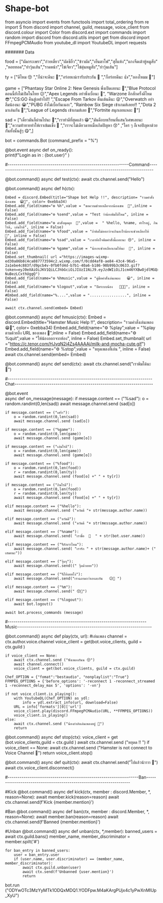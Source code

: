 # Shape-bot
from asyncio import events
from functools import total_ordering
from re import S
from discord import channel, guild, message, voice_client
from discord.colour import Color
from discord.ext import commands
import random
import discord
from discord.utils import get
from discord import FFmpegPCMAudio
from youtube_dl import YoutubeDL
import requests


####### Data

food = ["ผัดกระเพรา","ก๋วยเตี๋ยว","ผัดซิอิ้ว","ข้าวผัด","เย็นตาโฟ","สุกี้แห้ง","แกงจืดเต้าหู้หมูสับ"
        ,"หอยทอด","ยำวุ้นเส้น","ราดหน้า","ไข่เจียว","ไข่ตุ๋นหมูสับ","ยำวุ้นเส้น"]

ty = ["ดีไหม  😚 ","ก็น่าจะดีนะ  🤪","อร่อยเเน่เรารับประกัน  🤩 ","ก็อร่อยดีนะ  👍","ลองไหมม  🤩"]

game = ["Phantasy Star Online 2: New Genesis พึ่งเปิดเลยนะ  🤩","Blue Protocol ตอนนี้ยังไม่เปิดในไทย  😕","Apex Legends อย่าพึ่งเบื่อนะ  🤪",
        "Warzone อีกสักครั้งดีไหม  😎","CS:GO คืนสู่เหย้าไป!! ","Escape From Tarkov ตื่นเต้นดีนะ  😜","Overwatch อย่าลืมน้องนะ  😭","PUBG ยังไม่เบื่อกันเนอะ",
        "Rainbow Six Siege  เข้าเกมส์เลยย!! ","Dota 2 มาเล่นกัน  🤤","League of Legends เข้าเกมส์เลย  🤠","Fortnite สนุกเลยแหละ 🤩"]

sad = ["เดี๋ยวมันก็ผ่านไปนะ  🥰","เราทำดีที่สุดแล้ว  😁","มันคือบทเรียนที่แสนวิเศษเลยนะ  🥳","ความท้าทายทำให้เราเข้มแข็ง  🙂 ","เราจะไม่เดียวดายเมื่อเกิดปัญหา  😚"
        ,"ใคร ๆ ก็เจอปัญหาด้วยกันทั้งนั้นสู้ๆ  😋",]

bot = commands.Bot (command_prefix = "%")


@bot.event
async def on_ready():                                              
    print(f"Login as in : {bot.user}" )

#--------------------------------------------------------------Command--------------------------------------------------------------------------------

@bot.command()
async def test(ctx):
    await ctx.channel.send("Hello")
    
@bot.command()
async def h(ctx):

    Embed = discord.Embed(title="Shape bot Help !!", description= "รวมคำสั่งน้องเชพ  😁🐹", color= 0xebba34)
    Embed.add_field(name="⚙️ %h",value = "ขอความช่วยเหลือจากน้องเชพ  🐹",inline = False)
    Embed.add_field(name="⚙️ %send",value = "Test ว่าน้องพิมได้ไหม", inline = False)
    Embed.add_field(name="⚙️ คำสั่งพุดคุย  🐹",value =  " %hello, %name, ทำไรอยู่, กินไรดี, เล่นไรดี", inline = False)
    Embed.add_field(name="⚙️ %food",value = "ถ้าคิดไม่ออกว่าจะกินอะไรน้องจะช่วยเลือกให้  🍔", inline = False)
    Embed.add_field(name="⚙️ %sad",value = "เวลาท้อใจพิมคำสั่งนี้เถอะนะ 😢", inline = False)
    Embed.add_field(name="⚙️ %game",value = "น้องจะช่วยเลือกเกมให้นะ  🤪", inline = False)
    Embed.set_thumbnail( url ="https://images-wixmp-ed30a86b8c4ca887773594c2.wixmp.com/f/0cdd4af8-ae84-43c4-96a5-2a1ebe4c883f/d9pcb4v-0fb0fd4d-b7b1-40a6-b186-90b99b3c0633.gif?token=eyJ0eXAiOiJKV1QiLCJhbGciOiJIUzI1NiJ9.eyJzdWIiOiJ1cm46YXBwOjdlMGQxODg5ODIyNjQzNzNhNWYwZDQxNWVhMGQyNmUwIiwiaXNzIjoidXJuOmFwcDo3ZTBkMTg4OTgyMjY0MzczYTVmMGQ0MTVlYTBkMjZlMCIsIm9iaiI6W1t7InBhdGgiOiJcL2ZcLzBjZGQ0YWY4LWFlODQtNDNjNC05NmE1LTJhMWViZTRjODgzZlwvZDlwY2I0di0wZmIwZmQ0ZC1iN2IxLTQwYTYtYjE4Ni05MGI5OWIzYzA2MzMuZ2lmIn1dXSwiYXVkIjpbInVybjpzZXJ2aWNlOmZpbGUuZG93bmxvYWQiXX0.L7TFQvXVD5og3PjEb4xSsYEKjfP9-NuBezLCxthUggQ")
    Embed.add_field(name="⚙️ %hmusic",value = "คู่มือคำสั่งเล่นเพลง   😁", inline = False)
    Embed.add_field(name="⚙️ %logout",value = "ปิดระบบน้อง   👩🏼‍💻", inline = False)
    #Embed.add_field(name="%....",value = ".................", inline = False)

    await ctx.channel.send(embed= Embed)


@bot.command()
async def hmusic(ctx):
    Embed = discord.Embed(title="Hamster Music Help !!", description= "รวมคำสั่งเล่นเพลง  😁🐹", color= 0xebba34) 
    Embed.add_field(name="⚙️ %play",value = "%play ตามด้วยลิ้ง URL ของเพลง  🐹",inline = False)
    Embed.add_field(name="⚙️ %quit",value = "ให้น้องออกจากห้อง", inline = False)
    Embed.set_thumbnail( url ="https://c.tenor.com/HJvqN2i4Zs4AAAAj/milk-and-mocha-cute.gif")
    Embed.add_field(name="⚙️ %stop",value = "หยุดเพลงที่เล่น ", inline = False)
    await ctx.channel.send(embed= Embed)

@bot.command()
async def send(ctx):
    await ctx.channel.send("เราพิมได้นะ  🤖") 

#-------------------------------------------------------------------------- Chat-----------------------------------------------------------------------


@bot.event                                                      
async def on_message(message):
    if message.content == ("%sad"):
        o = random.randint(0,len(sad))
        await message.channel.send (sad[o])

    if message.content == ("เศร้า"):
        o = random.randint(0,len(sad))
        await message.channel.send (sad[o])

    if message.content == ("%game"):
        o = random.randint(0,len(game))
        await message.channel.send (game[o])

    if message.content == ("เล่นไรดี"):
        o = random.randint(0,len(game))
        await message.channel.send (game[o])

    if message.content == ("%food"):
        o = random.randint(0,len(food))
        r = random.randint(0,len(ty))
        await message.channel.send (food[o] +" " + ty[r])

    if message.content == ("กินไรดี"):
        o = random.randint(0,len(food))
        r = random.randint(0,len(ty))
        await message.channel.send (food[o] +" " + ty[r])

    elif message.content == ("%hello"):
        await message.channel.send ("หวัดดี "+ str(message.author.name))

    elif message.content == ("หวัดดี"):
        await message.channel.send ("หวัดดี "+ str(message.author.name))

    elif message.content == ("%name"):
        await message.channel.send( "เราชื่อ  🐹  " + str(bot.user.name))
    
    elif message.content == ("%รักเราไหม"):
        await message.channel.send( "เรารัก " + str(message.author.name)+ (" เสมอนะ"))

    elif message.content == ("จุ๊บๆ"):
        await message.channel.send((" จุ๊บด้วยยย"))
        
    elif message.content == ("%ไอ้บอทโง่"):
        await message.channel.send("เราฉลาดกว่าเองละกัน   😕🐹 ")

    elif message.content == ("%m"):
        await message.channel.send(" 😚🐹")
        
    elif message.content == ("%logout"):
        await bot.logout()

    await bot.process_commands (message)
    
#----------------------------------------------------------------------- Music---------------------------------------------------------------------

@bot.command()
async def play(ctx, url):  #เล่นเพลง
    channel = ctx.author.voice.channel
    voice_client = get(bot.voice_clients, guild = ctx.guild )

    if voice_client == None:
        await ctx.channel.send ("ฟังเพลงกันน 😚")
        await channel.connect()
        voice_client = get(bot.voice_clients, guild = ctx.guild)

    Chef_OPTION = {"fomat":"bestaudio", "nonplaylist":"True"}
    FFMPEG_OPTIONS = {'before_options': '-reconnect 1 -reconnect_streamed 1 -reconnect_delay_max 5', 'options': '-vn'}

    if not voice_client.is_playing():
        with YoutubeDL(Chef_OPTION) as ydl:
            info = ydl.extract_info(url, download=False)
        URL = info['formats'][0]['url']
        voice_client.play(discord.FFmpegPCMAudio(URL, **FFMPEG_OPTIONS))
        voice_client.is_playing()
    else:
        await ctx.channel.send ("น้องกำลังเล่นเพลงอยู่ 🐹")
        return

@bot.command()
async def stop(ctx):
    voice_client = get (bot.voice_clients,guild = ctx.guild )
    await ctx.channel.send ("หยุดด !! ")
    if voice_client == None:
        await ctx.channel.send ("Hamster is not connect to Voice Channel  🐹")
        return
    voice_client.stop()

@bot.command()
async def quit(ctx):
    await ctx.channel.send("ไปแล้วน้าาาา  🐹")
    await ctx.voice_client.disconnect()

#-------------------------------------------------------------------Ban---------------------------------------------------------------------


#Kick
@bot.command()
async def kick(ctx, member : discord.Member, *, reason=None):
    await member.kick(reason=reason)
    await ctx.channel.send(f'Kick {member.mention}')

#Ban
@bot.command()
async def ban(ctx, member : discord.Member, *, reason=None):
    await member.ban(reason=reason)
    await ctx.channel.send(f'Banned {member.mention}')

#Unban
@bot.command()
async def unban(ctx, *,member):
    banned_users = await ctx.guild.bans()
    member_name, member_discriminator = member.spilt('#')

    for ban_entry in banned_users:
        user = ban_entry.user
        if (user.name, user.discriminator) == (member_name, member_discriminator):
            await ctx.guild.unban(user)
            await ctx.send(f'Unbanned {user.mention}')
            return
            
bot.run ("ODYwOTc3MzYyMTk1ODQxMDQ1.YODFpw.M4aKArgPUjx4c1yPwXnMlUp_XyU")
